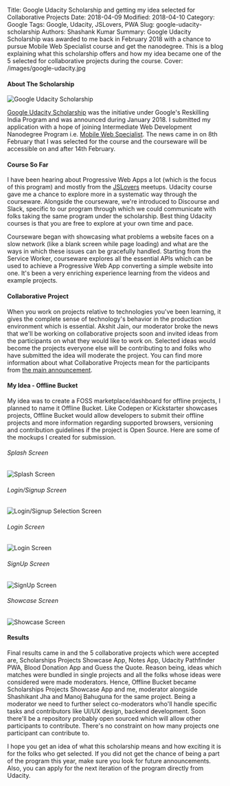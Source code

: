 Title: Google Udacity Scholarship and getting my idea selected for Collaborative Projects
Date: 2018-04-09
Modified: 2018-04-10
Category: Google
Tags: Google, Udacity, JSLovers, PWA
Slug: google-udacity-scholarship
Authors: Shashank Kumar
Summary: Google Udacity Scholarship was awarded to me back in February 2018 with a chance to pursue Mobile Web Specialist course and get the nanodegree. This is a blog explaining what this scholarship offers and how my idea became one of the 5 selected for collaborative projects during the course.
Cover: /images/google-udacity.jpg

#### About The Scholarship

![Google Udacity Scholarship]({static}/images/google-udacity.jpg)

[Google Udacity Scholarship](https://in.udacity.com/google-india-scholarships) was the initiative under Google's Reskilling India Program and was announced during January 2018. I submitted my application with a hope of joining Intermediate Web Development Nanodegree Program i.e. [Mobile Web Specialist](https://in.udacity.com/course/mobile-web-specialist-nanodegree--nd024). The news came in on 8th February that I was selected for the course and the courseware will be accessible on and after 14th February.

#### Course So Far

I have been hearing about Progressive Web Apps a lot (which is the focus of this program) and mostly from the [JSLovers](https://jslovers.com/) meetups. Udacity course gave me a chance to explore more in a systematic way through the courseware. Alongside the courseware, we're introduced to Discourse and Slack, specific to our program through which we could communicate with folks taking the same program under the scholarship. Best thing Udacity courses is that you are free to explore at your own time and pace.

Courseware began with showcasing what problems a website faces on a slow network (like a blank screen while page loading) and what are the ways in which these issues can be gracefully handled. Starting from the Service Worker, courseware explores all the essential APIs which can be used to achieve a Progressive Web App converting a simple website into one. It's been a very enriching experience learning from the videos and example projects.

#### Collaborative Project

When you work on projects relative to technologies you've been learning, it gives the complete sense of technology's behavior in the production environment which is essential. Akshit Jain, our moderator broke the news that we'll be working on collaborative projects soon and invited ideas from the participants on what they would like to work on. Selected ideas would become the projects everyone else will be contributing to and folks who have submitted the idea will moderate the project. You can find more information about what Collaborative Projects mean for the participants from [the main announcement](https://docs.google.com/document/d/1kwO1oVvcwdwgtk4P17VM7elPidobx9qktCHexKf91kc/edit?usp=sharing).

#### My Idea - Offline Bucket

My idea was to create a FOSS marketplace/dashboard for offline projects, I planned to name it Offline Bucket. Like Codepen or Kickstarter showcases projects, Offline Bucket would allow developers to submit their offline projects and more information regarding supported browsers, versioning and contribution guidelines if the project is Open Source. Here are some of the mockups I created for submission.

###### Splash Screen

![Splash Screen](https://raw.githubusercontent.com/realslimshanky/OfflineBasket/master/SplashScreen.png)

###### Login/Signup Screen

![Login/Signup Selection Screen](https://raw.githubusercontent.com/realslimshanky/OfflineBasket/master/LoginSignup.png)

###### Login Screen

![Login Screen](https://raw.githubusercontent.com/realslimshanky/OfflineBasket/master/Login.png)

###### SignUp Screen

![SignUp Screen](https://raw.githubusercontent.com/realslimshanky/OfflineBasket/master/SignUp.png)

###### Showcase Screen

![Showcase Screen](https://raw.githubusercontent.com/realslimshanky/OfflineBasket/master/MainScreen.png)

#### Results

Final results came in and the 5 collaborative projects which were accepted are, Scholarships Projects Showcase App, Notes App, Udacity Pathfinder PWA, Blood Donation App and Guess the Quote. Reason being, ideas which matches were bundled in single projects and all the folks whose ideas were considered were made moderators. Hence, Offline Bucket became Scholarships Projects Showcase App and me, moderator alongside Shashikant Jha and Manoj Bahuguna for the same project. Being a moderator we need to further select co-moderators who'll handle specific tasks and contributors like UI/UX design, backend development. Soon there'll be a repository probably open sourced which will allow other participants to contribute. There's no constraint on how many projects one participant can contribute to.

I hope you get an idea of what this scholarship means and how exciting it is for the folks who get selected. If you did not get the chance of being a part of the program this year, make sure you look for future announcements. Also, you can apply for the next iteration of the program directly from Udacity.
